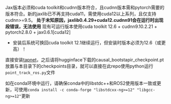 Jax版本必须和cuda toolkit和cudnn版本符合，且cudnn版本需和pytorch需要的版本符合。新的jaxlib已不再支持cuda11，需使用cuda12以上系列，且仅支持cudnn>=9.5。
**处于未知原因，jaxlib0.4.29+cuda12.cudnn91会在运行时出现段错误，无法使用**
现有可运行版本使用cuda toolkit 12.6 + cudnn9.10.2.21 + pytorch2.8.0 + jax0.6.1[cuda12]
* 安装后系统可换回cuda toolkit 12.1继续运行，但安装时版本必须为12.6（或更高）！

直接安装[tapnet](https://github.com/google-deepmind/tapnet)，之后请将hugginface下载的causal_bootstapir_checkpoint.pt放置与本目录下的checkpoints目录，就可以直接在此repo使用python运行`point_track_ros.py`文件

如在conda环境中运行，请确保conda中的libstdc++和ROS2使用版本一致或更新，可使用`conda install -c conda-forge "libstdcxx-ng>=12" "libgcc-ng>=12"`更新